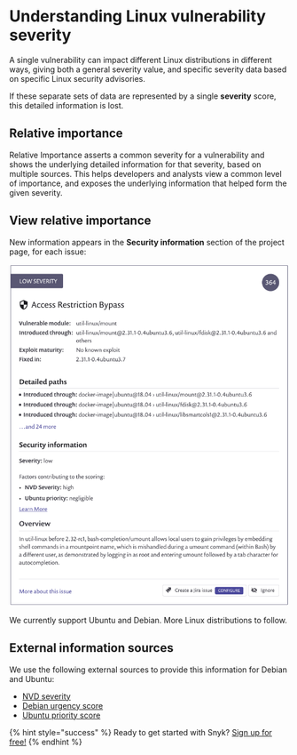 # Understanding Linux vulnerability severity

A single vulnerability can impact different Linux distributions in different ways, giving both a general severity value, and specific severity data based on specific Linux security advisories.

If these separate sets of data are represented by a single **severity** score, this detailed information is lost.

## Relative importance

Relative Importance asserts a common severity for a vulnerability and shows the underlying detailed information for that severity, based on multiple sources. This helps developers and analysts view a common level of importance, and exposes the underlying information that helped form the given severity.

## View relative importance

New information appears in the **Security information** section of the project page, for each issue:

![](../../.gitbook/assets/image-4-%20%281%29%20%281%29%20%283%29%20%283%29%20%281%29.png)

We currently support Ubuntu and Debian. More Linux distributions to follow.

## External information sources

We use the following external sources to provide this information for Debian and Ubuntu:

* [NVD severity](https://nvd.nist.gov/vuln/)
* [Debian urgency score](https://security-team.debian.org/security_tracker.html#severity-levels/)
* [Ubuntu priority score](https://people.canonical.com/~ubuntu-security/cve/priority.html/)

{% hint style="success" %}
Ready to get started with Snyk? [Sign up for free!](https://snyk.io/login?cta=sign-up&loc=footer&page=support_docs_page)
{% endhint %}

